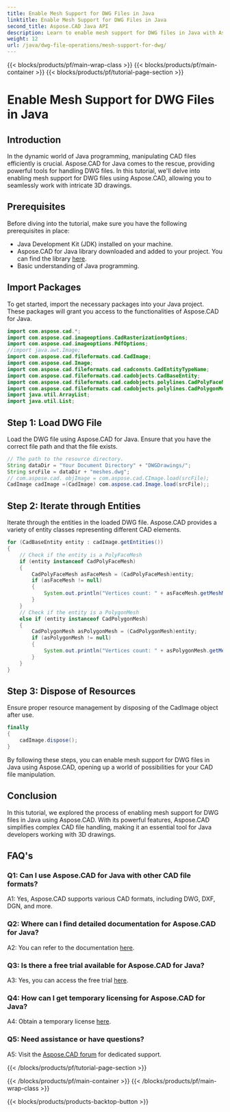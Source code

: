```yaml
---
title: Enable Mesh Support for DWG Files in Java
linktitle: Enable Mesh Support for DWG Files in Java
second_title: Aspose.CAD Java API
description: Learn to enable mesh support for DWG files in Java with Aspose.CAD. Step-by-step guide for seamless 3D drawing manipulation. #JavaProgramming #CADFiles
weight: 12
url: /java/dwg-file-operations/mesh-support-for-dwg/
---
```


{{< blocks/products/pf/main-wrap-class >}}
{{< blocks/products/pf/main-container >}}
{{< blocks/products/pf/tutorial-page-section >}}

# Enable Mesh Support for DWG Files in Java

## Introduction

In the dynamic world of Java programming, manipulating CAD files efficiently is crucial. Aspose.CAD for Java comes to the rescue, providing powerful tools for handling DWG files. In this tutorial, we'll delve into enabling mesh support for DWG files using Aspose.CAD, allowing you to seamlessly work with intricate 3D drawings.

## Prerequisites

Before diving into the tutorial, make sure you have the following prerequisites in place:
- Java Development Kit (JDK) installed on your machine.
- Aspose.CAD for Java library downloaded and added to your project. You can find the library [here](https://releases.aspose.com/cad/java/).
- Basic understanding of Java programming.

## Import Packages

To get started, import the necessary packages into your Java project. These packages will grant you access to the functionalities of Aspose.CAD for Java.

```java
import com.aspose.cad.*;
import com.aspose.cad.imageoptions.CadRasterizationOptions;
import com.aspose.cad.imageoptions.PdfOptions;
//import java.awt.Image;
import com.aspose.cad.fileformats.cad.CadImage;
import com.aspose.cad.Image;
import com.aspose.cad.fileformats.cad.cadconsts.CadEntityTypeName;
import com.aspose.cad.fileformats.cad.cadobjects.CadBaseEntity;
import com.aspose.cad.fileformats.cad.cadobjects.polylines.CadPolyFaceMesh;
import com.aspose.cad.fileformats.cad.cadobjects.polylines.CadPolygonMesh;
import java.util.ArrayList;
import java.util.List;

```

## Step 1: Load DWG File

Load the DWG file using Aspose.CAD for Java. Ensure that you have the correct file path and that the file exists.

```java
// The path to the resource directory.
String dataDir = "Your Document Directory" + "DWGDrawings/";
String srcFile = dataDir + "meshes.dwg";
// com.aspose.cad. objImage = com.aspose.cad.CImage.load(srcFile);
CadImage cadImage =(CadImage) com.aspose.cad.Image.load(srcFile);;
```

## Step 2: Iterate through Entities

Iterate through the entities in the loaded DWG file. Aspose.CAD provides a variety of entity classes representing different CAD elements.

```java
for (CadBaseEntity entity : cadImage.getEntities())
{
    // Check if the entity is a PolyFaceMesh
    if (entity instanceof CadPolyFaceMesh)
    {
        CadPolyFaceMesh asFaceMesh = (CadPolyFaceMesh)entity;
        if (asFaceMesh != null)
        {
            System.out.println("Vertices count: " + asFaceMesh.getMeshMVertexCount());
        }
    }
    // Check if the entity is a PolygonMesh
    else if (entity instanceof CadPolygonMesh)
    {
        CadPolygonMesh asPolygonMesh = (CadPolygonMesh)entity;
        if (asPolygonMesh != null)
        {
            System.out.println("Vertices count: " + asPolygonMesh.getMeshMVertexCount());
        }
    }
}
```

## Step 3: Dispose of Resources

Ensure proper resource management by disposing of the CadImage object after use.

```java
finally
{
    cadImage.dispose();
}
```

By following these steps, you can enable mesh support for DWG files in Java using Aspose.CAD, opening up a world of possibilities for your CAD file manipulation.

## Conclusion

In this tutorial, we explored the process of enabling mesh support for DWG files in Java using Aspose.CAD. With its powerful features, Aspose.CAD simplifies complex CAD file handling, making it an essential tool for Java developers working with 3D drawings.

## FAQ's

### Q1: Can I use Aspose.CAD for Java with other CAD file formats?

A1: Yes, Aspose.CAD supports various CAD formats, including DWG, DXF, DGN, and more.

### Q2: Where can I find detailed documentation for Aspose.CAD for Java?

A2: You can refer to the documentation [here](https://reference.aspose.com/cad/java/).

### Q3: Is there a free trial available for Aspose.CAD for Java?

A3: Yes, you can access the free trial [here](https://releases.aspose.com/).

### Q4: How can I get temporary licensing for Aspose.CAD for Java?

A4: Obtain a temporary license [here](https://purchase.aspose.com/temporary-license/).

### Q5: Need assistance or have questions?

A5: Visit the [Aspose.CAD forum](https://forum.aspose.com/c/cad/19) for dedicated support.

{{< /blocks/products/pf/tutorial-page-section >}}

{{< /blocks/products/pf/main-container >}}
{{< /blocks/products/pf/main-wrap-class >}}

{{< blocks/products/products-backtop-button >}}
